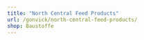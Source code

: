 ```yaml
---
title: "North Central Feed Products"
url: /gonvick/north-central-feed-products/
shop: Baustoffe
---
```

